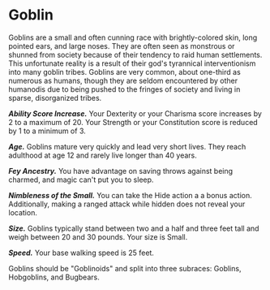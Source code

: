 # Goblin

Goblins are a small and often cunning race with brightly-colored skin, long pointed ears, and large noses. They are often seen as monstrous or shunned from society because of their tendency to raid human settlements. This unfortunate reality is a result of their god's tyrannical interventionism into many goblin tribes. Goblins are very common, about one-third as numerous as humans, though they are seldom encountered by other humanodis due to being pushed to the fringes of society and living in sparse, disorganized tribes.

***Ability Score Increase.*** Your Dexterity or your Charisma score increases by 2 to a maximum of 20. Your Strength or your Constitution score is reduced by 1 to a minimum of 3.

***Age.*** Goblins mature very quickly and lead very short lives. They reach adulthood at age 12 and rarely live longer than 40 years.

***Fey Ancestry.*** You have advantage on saving throws against being charmed, and magic can't put you to sleep.

***Nimbleness of the Small.*** You can take the Hide action a a bonus action. Additionally, making a ranged attack while hidden does not reveal your location.

***Size.*** Goblins typically stand between two and a half and three feet tall and weigh between 20 and 30 pounds. Your size is Small.

***Speed.*** Your base walking speed is 25 feet.

<note>
Goblins should be "Goblinoids" and split into three subraces: Goblins, Hobgoblins, and Bugbears.
</note>